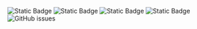 ![Static Badge](https://img.shields.io/badge/blacklists-61-000000) ![Static Badge](https://img.shields.io/badge/blacklisted-2924519-cc0000) ![Static Badge](https://img.shields.io/badge/whitelisted-2250-00CC00) ![Static Badge](https://img.shields.io/badge/streaming_blacklist-28107-000000) ![GitHub issues](https://img.shields.io/github/issues/fabriziosalmi/blacklists)

